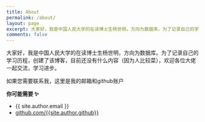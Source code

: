 ```yaml
---
title: About
permalink: /about/
layout: page
excerpt: 大家好，我是中国人民大学的在读博士生杨世明，方向为数据库。为了记录自己的学习历程，创建了该博客，目前还没有什么内容（因为人比较菜），欢迎各位大佬一起交流，学习进步。
comments: false
---
```


大家好，我是中国人民大学的在读博士生杨世明，方向为数据库。为了记录自己的学习历程，创建了该博客，目前还没有什么内容（因为人比较菜），欢迎各位大佬一起交流，学习进步。

如果您需要联系我，这里是我的邮箱和github账户

**你可能需要 ✨**

- {{ site.author.email }}
- [github.com/{{site.author.github}}]({{https://github.com/YangHarvey}})